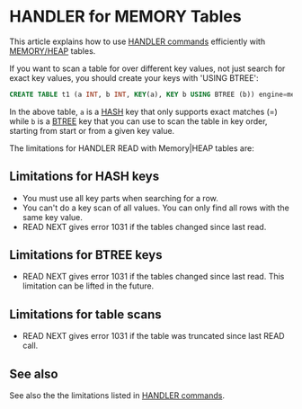 # HANDLER for MEMORY Tables

This article explains how to use [HANDLER commands](/sql-statements-structure/nosql/handler/handler-commands) efficiently with [MEMORY/HEAP](/replication/optimization-and-tuning/query-optimizations/guiduuid-performance/mariadb/memory-storage-engine) tables.

If you want to scan a table for over different key values, not just search for exact key values, you should create your keys with 'USING BTREE':

```sql
CREATE TABLE t1 (a INT, b INT, KEY(a), KEY b USING BTREE (b)) engine=memory;
```

In the above table, `a` is a [HASH](/kb/en/storage-engine-index-types/#hash-indexes) key that only supports exact matches (=) while `b` is a [BTREE](/kb/en/storage-engine-index-types/#b-tree-indexes) key that you can use to scan the table in key order, starting from start or from a given key value.

The limitations for HANDLER READ with Memory|HEAP tables are:

## Limitations for HASH keys

- You must use all key parts when searching for a row.
- You can't do a key scan of all values. You can only find all rows with the same key value.
- READ NEXT gives error 1031 if the tables changed since last read.

## Limitations for BTREE keys

- READ NEXT gives error 1031 if the tables changed since last read. This limitation can be lifted in the future.

## Limitations for table scans

- READ NEXT gives error 1031 if the table was truncated since last READ call.

## See also

See also the the limitations listed in [HANDLER commands](/sql-statements-structure/nosql/handler/handler-commands).